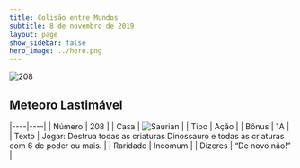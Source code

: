 ```yaml
---
title: Colisão entre Mundos
subtitle: 8 de novembro de 2019
layout: page
show_sidebar: false
hero_image: ../hero.png
---
```


![208](https://cdn.keyforgegame.com/media/card_front/pt/452_208_CXHWJM5VJW39_pt.png)

## Meteoro Lastimável

|----|----|
| Número | 208 |
| Casa | ![Saurian](https://archonarcana.com/images/thumb/9/9e/Saurian_P.png/22px-Saurian_P.png "Sauro") |
| Tipo | Ação |
| Bônus | 1A |
| Texto | Jogar: Destrua todas as criaturas Dinossauro e todas as criaturas com  6 de poder ou mais. |
| Raridade | Incomum |
| Dizeres | “De novo não!” |
